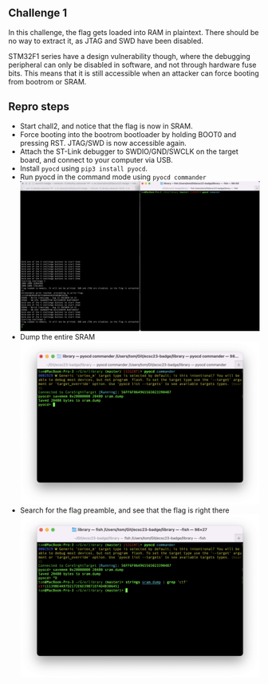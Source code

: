 ## Challenge 1

In this challenge, the flag gets loaded into RAM in plaintext. There should be no way to extract it, as JTAG and SWD have been disabled.

STM32F1 series have a design vulnerability though, where the debugging peripheral can only be disabled in software, and not through hardware fuse bits. This means that it is still accessible when an attacker can force booting from bootrom or SRAM.

## Repro steps
- Start chall2, and notice that the flag is now in SRAM.
- Force booting into the bootrom bootloader by holding BOOT0 and pressing RST. JTAG/SWD is now accessible again.
- Attach the ST-Link debugger to SWDIO/GND/SWCLK on the target board, and connect to your computer via USB.
- Install `pyocd` using `pip3 install pyocd`.
- Run pyocd in the command mode using `pyocd commander` 
![images/2_1.png](images/2_1.png)
- Dump the entire SRAM 
![images/2_2.png](images/2_2.png)
- Search for the flag preamble, and see that the flag is right there 
![images/2_3.png](images/2_3.png)
